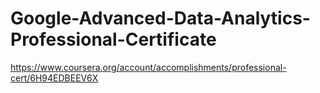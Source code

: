# Google-Advanced-Data-Analytics-Professional-Certificate
https://www.coursera.org/account/accomplishments/professional-cert/6H94EDBEEV6X
